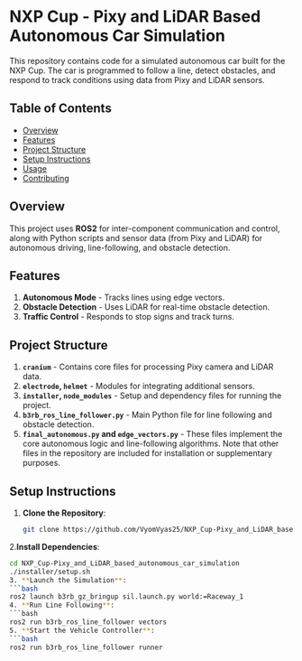 # NXP Cup - Pixy and LiDAR Based Autonomous Car Simulation

This repository contains code for a simulated autonomous car built for the NXP Cup. The car is programmed to follow a line, detect obstacles, and respond to track conditions using data from Pixy and LiDAR sensors.

## Table of Contents
- [Overview](#overview)
- [Features](#features)
- [Project Structure](#project-structure)
- [Setup Instructions](#setup-instructions)
- [Usage](#usage)
- [Contributing](#contributing)

## Overview
This project uses **ROS2** for inter-component communication and control, along with Python scripts and sensor data (from Pixy and LiDAR) for autonomous driving, line-following, and obstacle detection.

## Features
1. **Autonomous Mode** - Tracks lines using edge vectors.
2. **Obstacle Detection** - Uses LiDAR for real-time obstacle detection.
3. **Traffic Control** - Responds to stop signs and track turns.

## Project Structure
1. **`cranium`** - Contains core files for processing Pixy camera and LiDAR data.
2. **`electrode`, `helmet`** - Modules for integrating additional sensors.
3. **`installer`, `node_modules`** - Setup and dependency files for running the project.
4. **`b3rb_ros_line_follower.py`** - Main Python file for line following and obstacle detection.
5. **`final_autonomous.py` and `edge_vectors.py`** - These files implement the core autonomous logic and line-following algorithms. Note that other files in the repository are included for installation or supplementary purposes.

## Setup Instructions

1. **Clone the Repository**:
   ```bash
   git clone https://github.com/VyomVyas25/NXP_Cup-Pixy_and_LiDAR_based_autonomous_car_simulation.git
2.**Install Dependencies**:
   ```bash
   cd NXP_Cup-Pixy_and_LiDAR_based_autonomous_car_simulation
   ./installer/setup.sh
3. **Launch the Simulation**:
   ```bash
   ros2 launch b3rb_gz_bringup sil.launch.py world:=Raceway_1
4. **Run Line Following**:
   ```bash
   ros2 run b3rb_ros_line_follower vectors
5. **Start the Vehicle Controller**:
   ```bash
   ros2 run b3rb_ros_line_follower runner
